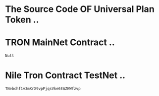 # The Source Code OF Universal Plan Token ..
# TRON MainNet Contract ..
`Null`
# Nile Tron Contract TestNet ..
`TNebchf1v3mXrX9vpPjqsVke6EAZKWfzvp`